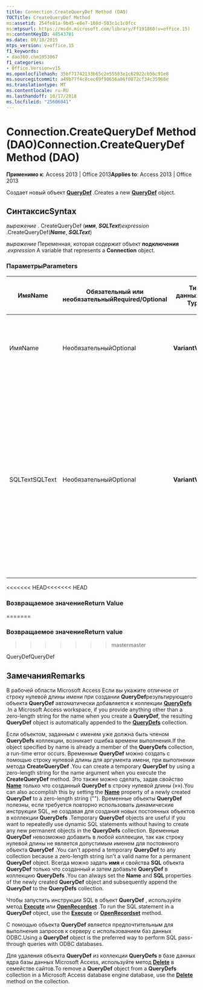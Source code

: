 ```yaml
---
title: Connection.CreateQueryDef Method (DAO)
TOCTitle: CreateQueryDef Method
ms:assetid: 254fe81a-9b45-e8e7-108d-503c1c1c0fcc
ms:mtpsurl: https://msdn.microsoft.com/library/Ff191860(v=office.15)
ms:contentKeyID: 48543781
ms.date: 09/18/2015
mtps_version: v=office.15
f1_keywords:
- dao360.chm1053067
f1_categories:
- Office.Version=v15
ms.openlocfilehash: 35bf71742133b65c2e55583e1c62922cb5bc91e8
ms.sourcegitcommit: a49b77f4c8cec69f90656a86f0872cf34c35968e
ms.translationtype: MT
ms.contentlocale: ru-RU
ms.lasthandoff: 10/17/2018
ms.locfileid: "25606041"
---
```

# <a name="connectioncreatequerydef-method-dao"></a><span data-ttu-id="b62f3-102">Connection.CreateQueryDef Method (DAO)</span><span class="sxs-lookup"><span data-stu-id="b62f3-102">Connection.CreateQueryDef Method (DAO)</span></span>


<span data-ttu-id="b62f3-103">**Применимо к**: Access 2013 | Office 2013</span><span class="sxs-lookup"><span data-stu-id="b62f3-103">**Applies to**: Access 2013 | Office 2013</span></span>

<span data-ttu-id="b62f3-104">Создает новый объект **[QueryDef](querydef-object-dao.md)** .</span><span class="sxs-lookup"><span data-stu-id="b62f3-104">Creates a new **[QueryDef](querydef-object-dao.md)** object.</span></span>

## <a name="syntax"></a><span data-ttu-id="b62f3-105">Синтаксис</span><span class="sxs-lookup"><span data-stu-id="b62f3-105">Syntax</span></span>

<span data-ttu-id="b62f3-106">*выражение* . CreateQueryDef (***имя***, ***SQLText***)</span><span class="sxs-lookup"><span data-stu-id="b62f3-106">*expression* .CreateQueryDef(***Name***, ***SQLText***)</span></span>

<span data-ttu-id="b62f3-107">*выражение* Переменная, которая содержит объект **подключения** .</span><span class="sxs-lookup"><span data-stu-id="b62f3-107">*expression* A variable that represents a **Connection** object.</span></span>

### <a name="parameters"></a><span data-ttu-id="b62f3-108">Параметры</span><span class="sxs-lookup"><span data-stu-id="b62f3-108">Parameters</span></span>

<table>
<colgroup>
<col style="width: 25%" />
<col style="width: 25%" />
<col style="width: 25%" />
<col style="width: 25%" />
</colgroup>
<thead>
<tr class="header">
<th><p><span data-ttu-id="b62f3-109">Имя</span><span class="sxs-lookup"><span data-stu-id="b62f3-109">Name</span></span></p></th>
<th><p><span data-ttu-id="b62f3-110">Обязательный или необязательный</span><span class="sxs-lookup"><span data-stu-id="b62f3-110">Required/Optional</span></span></p></th>
<th><p><span data-ttu-id="b62f3-111">Тип данных</span><span class="sxs-lookup"><span data-stu-id="b62f3-111">Data Type</span></span></p></th>
<th><p><span data-ttu-id="b62f3-112">Описание</span><span class="sxs-lookup"><span data-stu-id="b62f3-112">Description</span></span></p></th>
</tr>
</thead>
<tbody>
<tr class="odd">
<td><p><span data-ttu-id="b62f3-113">Имя</span><span class="sxs-lookup"><span data-stu-id="b62f3-113">Name</span></span></p></td>
<td><p><span data-ttu-id="b62f3-114">Необязательный</span><span class="sxs-lookup"><span data-stu-id="b62f3-114">Optional</span></span></p></td>
<td><p><span data-ttu-id="b62f3-115"><strong>Variant</strong></span><span class="sxs-lookup"><span data-stu-id="b62f3-115"><strong>Variant</strong></span></span></p></td>
<td><p><span data-ttu-id="b62f3-116"><strong>Variant</strong> (<strong>String</strong> подтип), уникальным образом новые <strong>QueryDef</strong>.</span><span class="sxs-lookup"><span data-stu-id="b62f3-116">A <strong>Variant</strong> (<strong>String</strong> subtype) that uniquely names the new <strong>QueryDef</strong>.</span></span></p></td>
</tr>
<tr class="even">
<td><p><span data-ttu-id="b62f3-117">SQLText</span><span class="sxs-lookup"><span data-stu-id="b62f3-117">SQLText</span></span></p></td>
<td><p><span data-ttu-id="b62f3-118">Необязательный</span><span class="sxs-lookup"><span data-stu-id="b62f3-118">Optional</span></span></p></td>
<td><p><span data-ttu-id="b62f3-119"><strong>Variant</strong></span><span class="sxs-lookup"><span data-stu-id="b62f3-119"><strong>Variant</strong></span></span></p></td>
<td><p><span data-ttu-id="b62f3-120"><strong>Variant</strong> (<strong>String</strong> подтип), которая является инструкцией SQL, определение <strong>QueryDef</strong>.</span><span class="sxs-lookup"><span data-stu-id="b62f3-120">A <strong>Variant</strong> (<strong>String</strong> subtype) that is an SQL statement defining the <strong>QueryDef</strong>.</span></span> <span data-ttu-id="b62f3-121">Если опустить аргумент, можно определить <strong>QueryDef</strong> путем установки свойства <strong><a href="querydef-sql-property-dao.md">SQL</a></strong> до или после добавления его в коллекцию.</span><span class="sxs-lookup"><span data-stu-id="b62f3-121">If you omit this argument, you can define the <strong>QueryDef</strong> by setting its <strong><a href="querydef-sql-property-dao.md">SQL</a></strong> property before or after you append it to a collection.</span></span></p></td>
</tr>
</tbody>
</table>


<span data-ttu-id="b62f3-122"><<<<<<< HEAD</span><span class="sxs-lookup"><span data-stu-id="b62f3-122"><<<<<<< HEAD</span></span>
### <a name="return-value"></a><span data-ttu-id="b62f3-123">Возвращаемое значение</span><span class="sxs-lookup"><span data-stu-id="b62f3-123">Return Value</span></span>
=======
### <a name="return-value"></a><span data-ttu-id="b62f3-124">Возвращаемое значение</span><span class="sxs-lookup"><span data-stu-id="b62f3-124">Return value</span></span>
>>>>>>> <span data-ttu-id="b62f3-125">master</span><span class="sxs-lookup"><span data-stu-id="b62f3-125">master</span></span>

<span data-ttu-id="b62f3-126">QueryDef</span><span class="sxs-lookup"><span data-stu-id="b62f3-126">QueryDef</span></span>

## <a name="remarks"></a><span data-ttu-id="b62f3-127">Замечания</span><span class="sxs-lookup"><span data-stu-id="b62f3-127">Remarks</span></span>

<span data-ttu-id="b62f3-128">В рабочей области Microsoft Access Если вы укажите отличное от строку нулевой длины имени при создании **QueryDef**результирующего объекта **QueryDef** автоматически добавляется к коллекции **[QueryDefs](querydefs-collection-dao.md)** .</span><span class="sxs-lookup"><span data-stu-id="b62f3-128">In a Microsoft Access workspace, if you provide anything other than a zero-length string for the name when you create a **QueryDef**, the resulting **QueryDef** object is automatically appended to the **[QueryDefs](querydefs-collection-dao.md)** collection.</span></span>

<span data-ttu-id="b62f3-129">Если объектом, заданным с именем уже должна быть членом **QueryDefs** коллекции, возникает ошибка времени выполнения.</span><span class="sxs-lookup"><span data-stu-id="b62f3-129">If the object specified by name is already a member of the **QueryDefs** collection, a run-time error occurs.</span></span> <span data-ttu-id="b62f3-130">Временные **QueryDef** можно создать с помощью строку нулевой длины для аргумента имени, при выполнении метода **CreateQueryDef** .</span><span class="sxs-lookup"><span data-stu-id="b62f3-130">You can create a temporary **QueryDef** by using a zero-length string for the name argument when you execute the **CreateQueryDef** method.</span></span> <span data-ttu-id="b62f3-131">Это также можно сделать, задав свойство **[Name](connection-name-property-dao.md)** только что созданный **QueryDef** в строку нулевой длины (»»).</span><span class="sxs-lookup"><span data-stu-id="b62f3-131">You can also accomplish this by setting the **[Name](connection-name-property-dao.md)** property of a newly created **QueryDef** to a zero-length string ("").</span></span> <span data-ttu-id="b62f3-132">Временные объекты **QueryDef** полезны, если требуется повторно использовать динамические инструкции SQL, не создавая для создания новых постоянных объектов в коллекции **QueryDefs** .</span><span class="sxs-lookup"><span data-stu-id="b62f3-132">Temporary **QueryDef** objects are useful if you want to repeatedly use dynamic SQL statements without having to create any new permanent objects in the **QueryDefs** collection.</span></span> <span data-ttu-id="b62f3-133">Временные **QueryDef** невозможно добавить в любой коллекции, так как строку нулевой длины не является допустимым именем для постоянного объекта **QueryDef** .</span><span class="sxs-lookup"><span data-stu-id="b62f3-133">You can't append a temporary **QueryDef** to any collection because a zero-length string isn't a valid name for a permanent **QueryDef** object.</span></span> <span data-ttu-id="b62f3-134">Всегда можно задать **имя** и свойства **SQL** объекта **QueryDef** только что созданный и затем добавьте **QueryDef** в коллекцию **QueryDefs** .</span><span class="sxs-lookup"><span data-stu-id="b62f3-134">You can always set the **Name** and **SQL** properties of the newly created **QueryDef** object and subsequently append the **QueryDef** to the **QueryDefs** collection.</span></span>

<span data-ttu-id="b62f3-135">Чтобы запустить инструкции SQL в объект **QueryDef** , используйте метод **[Execute](connection-execute-method-dao.md)** или **[OpenRecordset](connection-openrecordset-method-dao.md)** .</span><span class="sxs-lookup"><span data-stu-id="b62f3-135">To run the SQL statement in a **QueryDef** object, use the **[Execute](connection-execute-method-dao.md)** or **[OpenRecordset](connection-openrecordset-method-dao.md)** method.</span></span>

<span data-ttu-id="b62f3-136">С помощью объекта **QueryDef** является предпочтительным для выполнения запросов к серверу с использованием баз данных ODBC.</span><span class="sxs-lookup"><span data-stu-id="b62f3-136">Using a **QueryDef** object is the preferred way to perform SQL pass-through queries with ODBC databases.</span></span>

<span data-ttu-id="b62f3-137">Для удаления объекта **QueryDef** из коллекции **QueryDefs** в базе данных ядра базы данных Microsoft Access, используйте метод **[Delete](fields-delete-method-dao.md)** в семействе сайтов.</span><span class="sxs-lookup"><span data-stu-id="b62f3-137">To remove a **QueryDef** object from a **QueryDefs** collection in a Microsoft Access database engine database, use the **[Delete](fields-delete-method-dao.md)** method on the collection.</span></span>

